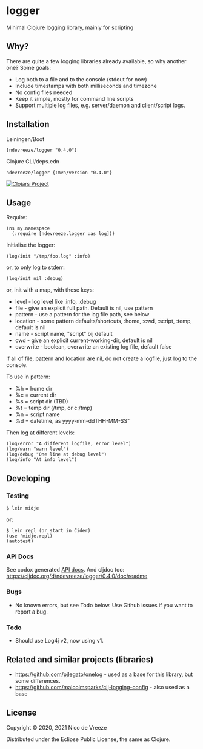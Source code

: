 # logger

Minimal Clojure logging library, mainly for scripting 

## Why?

There are quite a few logging libraries already available, so why another one? Some goals:

* Log both to a file and to the console (stdout for now)
* Include timestamps with both milliseconds and timezone
* No config files needed
* Keep it simple, mostly for command line scripts
* Support multiple log files, e.g. server/daemon and client/script logs.

## Installation

Leiningen/Boot

    [ndevreeze/logger "0.4.0"]

Clojure CLI/deps.edn

    ndevreeze/logger {:mvn/version "0.4.0"}

[![Clojars Project](https://img.shields.io/clojars/v/ndevreeze/logger.svg)](https://clojars.org/ndevreeze/logger)

## Usage

Require:

    (ns my.namespace
      (:require [ndevreeze.logger :as log]))

Initialise the logger:

    (log/init "/tmp/foo.log" :info)
  
or, to only log to stderr:

    (log/init nil :debug)
  
or, init with a map, with these keys:

   - level     - log level like :info, :debug
   - file      - give an explicit full path. Default is nil, use pattern
   - pattern   - use a pattern for the log file path, see below
   - location  - some pattern defaults/shortcuts, :home, :cwd, :script, :temp, default is nil
   - name      - script name, \"script\" bij default
   - cwd       - give an explicit current-working-dir, default is nil
   - overwrite - boolean, overwrite an existing log file, default false

  if all of file, pattern and location are nil, do not create a
  logfile, just log to the console.

  To use in pattern:
  
   - %h = home dir
   - %c = current dir
   - %s = script dir (TBD)
   - %t = temp dir (/tmp, or c:/tmp)
   - %n = script name
   - %d = datetime, as yyyy-mm-ddTHH-MM-SS"

Then log at different levels:

    (log/error "A different logfile, error level")
    (log/warn "warn level")
    (log/debug "One line at debug level")
    (log/info "At info level")

## Developing

### Testing

    $ lein midje

or:

    $ lein repl (or start in Cider)
    (use 'midje.repl)
    (autotest)
    
### API Docs

See codox generated [API docs](https://ndevreeze.github.io/logger/api/index.html). And cljdoc too: https://cljdoc.org/d/ndevreeze/logger/0.4.0/doc/readme

### Bugs

* No known errors, but see Todo below. Use Github issues if you want to report a bug.

### Todo

* Should use Log4j v2, now using v1.

## Related and similar projects (libraries)

* https://github.com/pjlegato/onelog - used as a base for this library, but some differences.
* https://github.com/malcolmsparks/clj-logging-config - also used as a base
    
## License

Copyright © 2020, 2021 Nico de Vreeze

Distributed under the Eclipse Public License, the same as Clojure.
